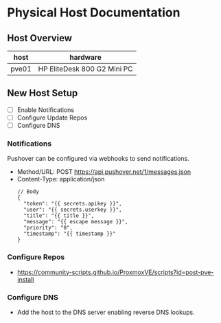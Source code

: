 # Physical Host Documentation

## Host Overview

| host  | hardware                    |
| ----- | --------------------------- |
| pve01 | HP EliteDesk 800 G2 Mini PC |

## New Host Setup

- [ ] Enable Notifications
- [ ] Configure Update Repos
- [ ] Configure DNS

### Notifications
Pushover can be configured via webhooks to send notifications.

- Method/URL: POST https://api.pushover.net/1/messages.json
- Content-Type: application/json​
  ```jsonc
  // Body
  {
    "token": "{{ secrets.apikey }}",
    "user": "{{ secrets.userkey }}",
    "title": "{{ title }}",
    "message": "{{ escape message }}",
    "priority": "0",
    "timestamp": "{{ timestamp }}"
  }
  ```

### Configure Repos
- https://community-scripts.github.io/ProxmoxVE/scripts?id=post-pve-install

### Configure DNS
- Add the host to the DNS server enabling reverse DNS lookups.
